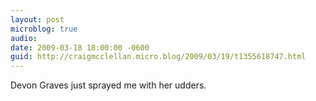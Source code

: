 ```yaml
---
layout: post
microblog: true
audio: 
date: 2009-03-18 18:00:00 -0600
guid: http://craigmcclellan.micro.blog/2009/03/19/t1355618747.html
---
```

Devon Graves just sprayed me with her udders.
